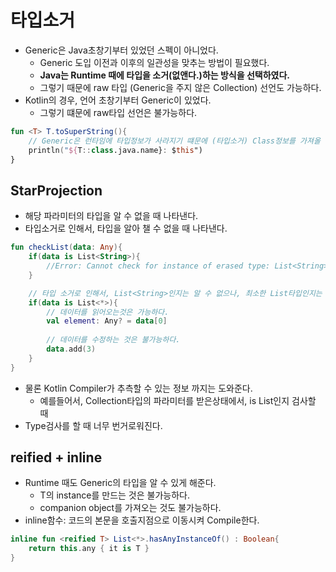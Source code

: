 # 타입소거
- Generic은 Java초창기부터 있었던 스펙이 아니었다.
  - Generic 도입 이전과 이후의 일관성을 맞추는 방법이 필요했다.
  - **Java는 Runtime 때에 타입을 소거(없앤다.)하는 방식을 선택하였다.**
  - 그렇기 때문에 raw 타입 (Generic을 주지 않은 Collection) 선언도 가능하다.
- Kotlin의 경우, 언어 초창기부터 Generic이 있었다.
  - 그렇기 떄문에 raw타입 선언은 불가능하다.
```kotlin
fun <T> T.toSuperString(){
    // Generic은 런타임에 타입정보가 사라지기 떄문에 (타입소거) Class정보를 가져올 수 없어진다.
    println("${T::class.java.name}: $this")
}
```

## StarProjection
- 해당 파라미터의 타입을 알 수 없을 때 나타낸다.
- 타입소거로 인해서, 타입을 알아 챌 수 없을 때 나타낸다.

```kotlin
fun checkList(data: Any){
    if(data is List<String>){
        //Error: Cannot check for instance of erased type: List<String>   
    }

    // 타입 소거로 인해서, List<String>인지는 알 수 없으나, 최소한 List타입인지는 알 수 있다.
    if(data is List<*>){
        // 데이터를 읽어오는것은 가능하다.
        val element: Any? = data[0]
        
        // 데이터를 수정하는 것은 불가능하다.
        data.add(3)
    }
}
```
- 물론 Kotlin Compiler가 추측할 수 있는 정보 까지는 도와준다.
  - 예를들어서, Collection<String>타입의 파라미터를 받은상태에서, is List<String>인지 검사할 때
- Type검사를 할 때 너무 번거로워진다.

## reified + inline
- Runtime 때도 Generic의 타입을 알 수 있게 해준다.
  - T의 instance를 만드는 것은 불가능하다.
  - companion object를 가져오는 것도 불가능하다.
- inline함수: 코드의 본문을 호출지점으로 이동시켜 Compile한다.
```kotlin
inline fun <reified T> List<*>.hasAnyInstanceOf() : Boolean{
    return this.any { it is T }
}
```